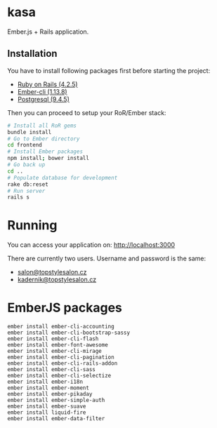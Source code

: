 # kasa

Ember.js + Rails application.

## Installation

You have to install following packages first before starting the project:

- [Ruby on Rails (4.2.5)](http://rubyonrails.org/download/)
- [Ember-cli (1.13.8)](http://www.ember-cli.com/)
- [Postgresql (9.4.5)](http://www.postgresql.org/download/)

Then you can proceed to setup your RoR/Ember stack:

```sh
# Install all RoR gems
bundle install
# Go to Ember directory
cd frontend
# Install Ember packages
npm install; bower install
# Go back up
cd ..
# Populate database for development
rake db:reset
# Run server
rails s
```

# Running

You can access your application on: [http://localhost:3000](http://localhost:3000)

There are currently two users. Username and password is the same:

- salon@topstylesalon.cz
- kadernik@topstylesalon.cz

# EmberJS packages
```
ember install ember-cli-accounting
ember install ember-cli-bootstrap-sassy
ember install ember-cli-flash
ember install ember-font-awesome
ember install ember-cli-mirage
ember install ember-cli-pagination
ember install ember-cli-rails-addon
ember install ember-cli-sass
ember install ember-cli-selectize
ember install ember-i18n
ember install ember-moment
ember install ember-pikaday
ember install ember-simple-auth
ember install ember-suave
ember install liquid-fire
ember install ember-data-filter
```
